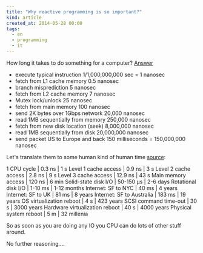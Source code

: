 ```yaml
---
title: "Why reactive programming is so important?"
kind: article
created_at: 2014-05-28 00:00
tags:
  - en
  - programming
  - it
---
```


How long it takes to do something for a computer? [Answer](http://norvig.com/21-days.html#answers)

- execute typical instruction 1/1,000,000,000 sec = 1 nanosec
- fetch from L1 cache memory  0.5 nanosec
- branch misprediction  5 nanosec
- fetch from L2 cache memory  7 nanosec
- Mutex lock/unlock 25 nanosec
- fetch from main memory  100 nanosec
- send 2K bytes over 1Gbps network  20,000 nanosec
- read 1MB sequentially from memory 250,000 nanosec
- fetch from new disk location (seek) 8,000,000 nanosec
- read 1MB sequentially from disk 20,000,000 nanosec
- send packet US to Europe and back 150 milliseconds = 150,000,000 nanosec 

Let's translate them to some human kind of human time [source](http://blog.codinghorror.com/the-infinite-space-between-words/):

1 CPU cycle | 0.3 ns  |  1 s
Level 1 cache access  |  0.9 ns   | 3 s
Level 2 cache access  |  2.8 ns   | 9 s
Level 3 cache access  |  12.9 ns  | 43 s
Main memory access  |  120 ns   | 6 min
Solid-state disk I/O  |  50-150 μs  | 2-6 days
Rotational disk I/O  | 1-10 ms  | 1-12 months
Internet: SF to NYC  | 40 ms  | 4 years
Internet: SF to UK   | 81 ms  | 8 years
Internet: SF to Australia  | 183 ms  |  19 years
OS virtualization reboot  |  4 s  | 423 years
SCSI command time-out  | 30 s  |  3000 years
Hardware virtualization reboot  |  40 s   | 4000 years
Physical system reboot  |  5 m |  32 millenia

So as soon as you are doing any IO you CPU can do lots of other stuff around.

No further reasoning....
